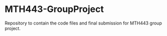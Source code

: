 # MTH443-GroupProject
Repository to contain the code files and final submission for MTH443 group project.
